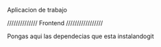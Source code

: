 Aplicacion de trabajo 

////////////// Frontend /////////////////

Pongas aqui las dependecias que esta instalandogit 
